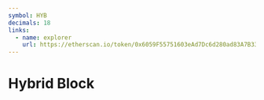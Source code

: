 ```yaml
---
symbol: HYB
decimals: 18
links:
  - name: explorer
    url: https://etherscan.io/token/0x6059F55751603eAd7Dc6d280ad83A7B33D837C90
---
```


# Hybrid Block
